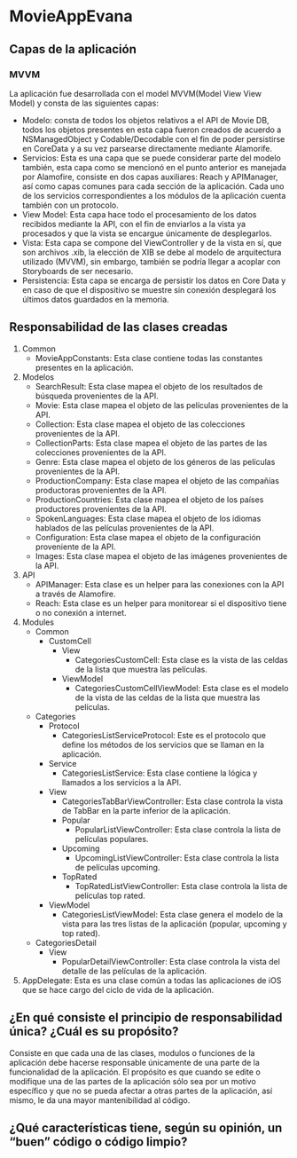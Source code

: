 # MovieAppEvana

## Capas de la aplicación
### MVVM
La aplicación fue desarrollada con el model MVVM(Model View View Model) y consta de las siguientes capas:
- Modelo: consta de todos los objetos relativos a el API de Movie DB, todos los objetos presentes en esta capa fueron creados de acuerdo a NSManagedObject y Codable/Decodable con el fin de poder persistirse en CoreData y a su vez parsearse directamente mediante Alamorife.
- Servicios: Esta es una capa que se puede considerar parte del modelo también, esta capa como se mencionó en el punto anterior es manejada por Alamofire, consiste en dos capas auxiliares: Reach y APIManager, así como capas comunes para cada sección de la aplicación. Cada uno de los servicios correspondientes a los módulos de la aplicación cuenta también con un protocolo.
- View Model: Esta capa hace todo el procesamiento de los datos recibidos mediante la API, con el fin de enviarlos a la vista ya procesados y que la vista se encargue únicamente de desplegarlos.
- Vista: Esta capa se compone del ViewController y de la vista en sí, que son archivos .xib, la elección de XIB se debe al modelo de arquitectura utilizado (MVVM), sin embargo, también se podría llegar a acoplar con Storyboards de ser necesario.
- Persistencia: Esta capa se encarga de persistir los datos en Core Data y en caso de que el dispositivo se muestre sin conexión desplegará los últimos datos guardados en la memoria.

## Responsabilidad de las clases creadas
1. Common
   - MovieAppConstants: Esta clase contiene todas las constantes presentes en la aplicación.
2. Modelos
   - SearchResult: Esta clase mapea el objeto de los resultados de búsqueda provenientes de la API.
   - Movie: Esta clase mapea el objeto de las películas provenientes de la API.
   - Collection: Esta clase mapea el objeto de las colecciones provenientes de la API.
   - CollectionParts: Esta clase mapea el objeto de las partes de las colecciones provenientes de la API.
   - Genre: Esta clase mapea el objeto de los géneros de las películas provenientes de la API.
   - ProductionCompany: Esta clase mapea el objeto de las compañías productoras provenientes de la API.
   - ProductionCountries: Esta clase mapea el objeto de los países productores provenientes de la API.
   - SpokenLanguages: Esta clase mapea el objeto de los idiomas hablados de las películas provenientes de la API.
   - Configuration: Esta clase mapea el objeto de la configuración proveniente de la API.
   - Images: Esta clase mapea el objeto de las imágenes provenientes de la API.
3. API
   - APIManager: Esta clase es un helper para las conexiones con la API a través de Alamofire.
   - Reach: Esta clase es un helper para monitorear si el dispositivo tiene o no conexión a internet.
4. Modules
   - Common
     - CustomCell
       - View
         - CategoriesCustomCell: Esta clase es la vista de las celdas de la lista que muestra las películas.
       - ViewModel
         - CategoriesCustomCellViewModel: Esta clase es el modelo de la vista de las celdas de la lista que muestra las películas.
   - Categories
     - Protocol
       - CategoriesListServiceProtocol: Este es el protocolo que define los métodos de los servicios que se llaman en la aplicación.
     - Service
       - CategoriesListService: Esta clase contiene la lógica y llamados a los servicios a la API.
     - View
       - CategoriesTabBarViewController: Esta clase controla la vista de TabBar en la parte inferior de la aplicación.
       - Popular
         - PopularListViewController: Esta clase controla la lista de películas populares.
       - Upcoming
         - UpcomingListViewController: Esta clase controla la lista de películas upcoming.
       - TopRated
         - TopRatedListViewController: Esta clase controla la lista de películas top rated.
     - ViewModel
       - CategoriesListViewModel: Esta clase genera el modelo de la vista para las tres listas de la aplicación (popular, upcoming y top rated).
   - CategoriesDetail
     - View
       - PopularDetailViewController: Esta clase controla la vista del detalle de las películas de la aplicación.
5. AppDelegate: Esta es una clase común a todas las aplicaciones de iOS que se hace cargo del ciclo de vida de la aplicación.

## ¿En qué consiste el principio de responsabilidad única? ¿Cuál es su propósito?
Consiste en que cada una de las clases, modulos o funciones de la aplicación debe hacerse responsable únicamente de una parte de la funcionalidad de la aplicación. El propósito es que cuando se edite o modifique una de las partes de la aplicación sólo sea por un motivo específico y que no se pueda afectar a otras partes de la aplicación, así mismo, le da una mayor mantenibilidad al código.

## ¿Qué características tiene, según su opinión, un “buen” código o código limpio?

